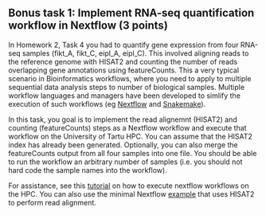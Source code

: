 ## Bonus task 1: Implement RNA-seq quantification workflow in Nextflow (3 points)

In Homework 2, Task 4 you had to quantify gene expression from four RNA-seq samples (fikt_A, fikt_C, eipl_A, eipl_C). This involved aligning reads to the reference genome with HISAT2 and counting the number of reads overlapping gene annotations using featureCounts. This a very typical scenario in Bioinformatics workflows, where you need to apply to multiple sequential data analysis steps to number of biological samples. Multiple workflow languages and managers have been developed to simlify the execution of such workflows (eg [Nextflow](https://www.nextflow.io/) and [Snakemake](https://snakemake.readthedocs.io/en/v5.10.0/)).

In this task, you goal is to implement the read alignemnt (HISAT2) and counting (featureCounts) steps as a Nextflow workflow and execute that workflow on the University of Tartu HPC. You can assume that the HISAT2 index has already been generated. Optionally, you can also merge the featureCounts output from all four samples into one file. You should be able to run the workflow an arbitrary number of samples (i.e. you should not hard code the sample names into the workflow).

For assistance, see this [tutorial](https://github.com/AlasooLab/onboarding/blob/main/resources/nextflow.md) on how to execute nextflow workflows on the HPC. You can also use the minimal Nextflow [example](https://github.com/kauralasoo/MTAT.03.239_Bioinformatics/tree/master/Nextflow_example) that uses HISAT2 to perform read alignment. 


